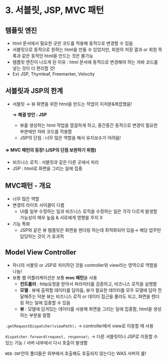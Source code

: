 # 3. 서블릿, JSP, MVC 패턴


## 템플릿 엔진

- html 문서에서 필요한 곳만 코드를 적용해 동적으로 변경할 수 있음
- 서블릿으로 동적으로 원하는 html을 만들 수 있었지만, 회원의 저장 결과 or 회원 목록과 같은 동적인 html을 만드는 것은 불가능
- 템플릿 엔진이 나오게 된 이유 : html 문서에 동적으로 변경해야 하는 자바 코드를 넣는 것이 더 편리할 것!
- Ex) JSP, Thymleaf, Freemarker, Velocity
  

## 서블릿과 JSP의 한계
- 서블릿 → 뷰 화면을 위한 html을 만드는 작업이 지저분&복잡했음!

    ⇒ <strong>해결 방안 : JSP </strong>
    - 뷰를 생성하는 html 작업을 깔끔하게 하고, 중간중간 동적으로 변경이 필요한 부분에만 자바 코드를 적용함
    - JSP의 단점 : 너무 많은 역할을 해서 유지보수가 어려움!
#### ⇒ MVC 패턴의 등장! **(JSP의 단점 보완하기 위함)**
- 비즈니스 로직 : 서블릿과 같은 다른 곳에서 처리
- JSP : html로 화면을 그리는 일에 집중
  

## MVC패턴 - 개요
- 너무 많은 역할
- 변경의 라이프 사이클이 다름
    - UI를 일부 수정하는 일과 비즈니스 로직을 수정하는 일은 각각 다르게 발생할 가능성이 매우 높음 & 서로에게 영향을 주지 X
- 기능 특화
    - JSP와 같은 뷰 템플릿은 화면을 렌더링 하는데 최적화되어 있음→ 해당 업무만 담당하는 것이 가 효과적
     

## Model View Controller

- 하나의 서블릿 or JSP로 처리하던 것을 controller와 view라는 영역으로 역할을 나눔!
- 보통 웹 어플리케이션은 보통 **mvc 패턴**을 사용
    - **컨트롤러** : http요청을 받아서 파라미터를 검증하고, 비즈니스 로직을 실행함
    - **모델** : 뷰에 출력할 데이터를 담아둠, 뷰가 필요한 데이터를 모두 모델에 담아 전달해주는 덕분 뷰는 비즈니스 로직 or 데이터 접근을 몰라도 되고, 화면을 렌더링 하는 일에 집중할 수 있음
    - **뷰** : 모델에 담겨있는 데이터를 사용해 화면을 그리는 일에 집중함, html을 생성하는 부분을 말함

`.getRequestDispatcher(viewPath);` → controller에서 view로 이동할 때 사용

`dispatcher.forward(request, response);` → 다른 서블릿이나 JSP로 이동할 수 있는 기능 / 서버 내부에서 다시 호출이 발생함

`WEB-INF`안의 폴더들은 외부에서 호출해도 호출되지 않는다는 WAS 서버의 룰!
